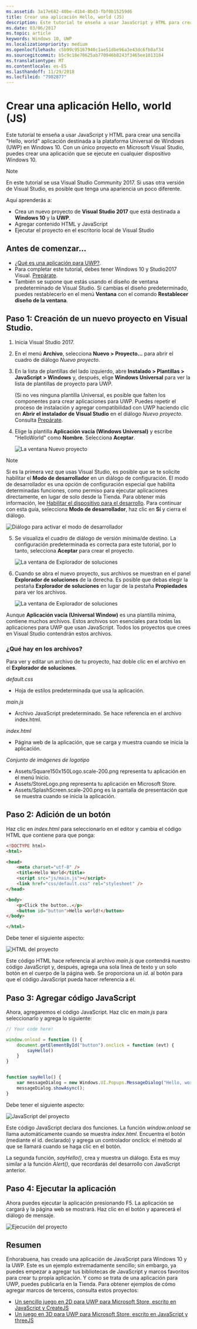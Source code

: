 ```yaml
---
ms.assetid: 3a17e682-40be-41b4-8bd3-fbf0b15259d6
title: Crear una aplicación Hello, world (JS)
description: Este tutorial te enseña a usar JavaScript y HTML para crear una sencilla \#0034; Hola, mundo & \#0034; aplicación destinada a la plataforma Universal de Windows (UWP) en Windows 10.
ms.date: 03/06/2017
ms.topic: article
keywords: Windows 10, UWP
ms.localizationpriority: medium
ms.openlocfilehash: c5b99c95167940c1ae51dbe96a3e43dc6fb0af34
ms.sourcegitcommit: b5c9c18e70625ab770946b8243f3465ee1013184
ms.translationtype: MT
ms.contentlocale: es-ES
ms.lasthandoff: 11/29/2018
ms.locfileid: "7982877"
---
```

# <a name="create-a-hello-world-app-js"></a>Crear una aplicación Hello, world (JS)

Este tutorial te enseña a usar JavaScript y HTML para crear una sencilla "Hello, world" aplicación destinada a la plataforma Universal de Windows (UWP) en Windows 10. Con un único proyecto en Microsoft Visual Studio, puedes crear una aplicación que se ejecute en cualquier dispositivo Windows 10.

> [!NOTE]
> En este tutorial se usa Visual Studio Community 2017. Si usas otra versión de Visual Studio, es posible que tenga una apariencia un poco diferente.


Aquí aprenderás a:

-   Crea un nuevo proyecto de **Visual Studio 2017** que está destinada a **Windows 10** y la **UWP**.
-   Agregar contenido HTML y JavaScript
-   Ejecutar el proyecto en el escritorio local de Visual Studio

## <a name="before-you-start"></a>Antes de comenzar...

-   [¿Qué es una aplicación para UWP?](universal-application-platform-guide.md).
-   Para completar este tutorial, debes tener Windows 10 y Studio2017 Visual. [Prepárate](get-set-up.md).
-   También se supone que estás usando el diseño de ventana predeterminado de Visual Studio. Si cambias el diseño predeterminado, puedes restablecerlo en el menú **Ventana** con el comando **Restablecer diseño de la ventana**.

## <a name="step-1-create-a-new-project-in-visual-studio"></a>Paso 1: Creación de un nuevo proyecto en Visual Studio.

1.  Inicia Visual Studio 2017.

2.  En el menú **Archivo**, selecciona **Nuevo > Proyecto...** para abrir el cuadro de diálogo *Nuevo proyecto*.

3.  En la lista de plantillas del lado izquierdo, abre **Instalado > Plantillas > JavaScript > Windows** y, después, elige **Windows Universal** para ver la lista de plantillas de proyecto para UWP.

    (Si no ves ninguna plantilla Universal, es posible que falten los componentes para crear aplicaciones para UWP. Puedes repetir el proceso de instalación y agregar compatibilidad con UWP haciendo clic en **Abrir el instalador de Visual Studio** en el diálogo *Nuevo proyecto*. Consulta [Prepárate](get-set-up.md).

4.  Elige la plantilla **Aplicación vacía (Windows Universal)** y escribe "HelloWorld" como **Nombre**. Selecciona **Aceptar**.

    ![La ventana Nuevo proyecto](images/win10-js-01.png)

> [!NOTE]
> Si es la primera vez que usas Visual Studio, es posible que se te solicite habilitar el **Modo de desarrollador** en un diálogo de configuración. El modo de desarrollador es una opción de configuración especial que habilita determinadas funciones, como permiso para ejecutar aplicaciones directamente, en lugar de solo desde la Tienda. Para obtener más información, lee [Habilitar el dispositivo para el desarrollo](enable-your-device-for-development.md). Para continuar con esta guía, selecciona **Modo de desarrollador**, haz clic en **Sí** y cierra el diálogo.

 ![Diálogo para activar el modo de desarrollador](images/win10-cs-00.png)

5.  Se visualiza el cuadro de diálogo de versión mínima/de destino. La configuración predeterminada es correcta para este tutorial, por lo tanto, selecciona **Aceptar** para crear el proyecto.

    ![La ventana de Explorador de soluciones](images/win10-cs-02.png)

6.  Cuando se abra el nuevo proyecto, sus archivos se muestran en el panel **Explorador de soluciones** de la derecha. Es posible que debas elegir la pestaña **Explorador de soluciones** en lugar de la pestaña **Propiedades** para ver los archivos.

    ![La ventana de Explorador de soluciones](images/win10-js-02.png)

Aunque **Aplicación vacía (Universal Window)** es una plantilla mínima, contiene muchos archivos. Estos archivos son esenciales para todas las aplicaciones para UWP que usan JavaScript. Todos los proyectos que crees en Visual Studio contendrán estos archivos.


### <a name="whats-in-the-files"></a>¿Qué hay en los archivos?

Para ver y editar un archivo de tu proyecto, haz doble clic en el archivo en el **Explorador de soluciones**. 

*default.css*

-  Hoja de estilos predeterminada que usa la aplicación.

*main.js*

- Archivo JavaScript predeterminado. Se hace referencia en el archivo index.html.

*index.html*

- Página web de la aplicación, que se carga y muestra cuando se inicia la aplicación.

*Conjunto de imágenes de logotipo*
-   Assets/Square150x150Logo.scale-200.png representa tu aplicación en el menú Inicio.
-   Assets/StoreLogo.png representa tu aplicación en Microsoft Store.
-   Assets/SplashScreen.scale-200.png es la pantalla de presentación que se muestra cuando se inicia la aplicación.

## <a name="step-2-adding-a-button"></a>Paso 2: Adición de un botón

Haz clic en *index.html* para seleccionarlo en el editor y cambia el código HTML que contiene para que ponga:

```html
<!DOCTYPE html>
<html>

<head>
    <meta charset="utf-8" />
    <title>Hello World</title>
    <script src="js/main.js"></script>
    <link href="css/default.css" rel="stylesheet" />
</head>

<body>
    <p>Click the button..</p>
    <button id="button">Hello world!</button>
</body>

</html>
```

Debe tener el siguiente aspecto:

 ![HTML del proyecto](images/win10-js-03.png)

Este código HTML hace referencia al archivo *main.js* que contendrá nuestro código JavaScript y, después, agrega una sola línea de texto y un solo botón en el cuerpo de la página web. Se proporciona un *id.* al botón para que el código JavaScript pueda hacer referencia a él.


## <a name="step-3-adding-some-javascript"></a>Paso 3: Agregar código JavaScript

Ahora, agregaremos el código JavaScript. Haz clic en *main.js* para seleccionarlo y agrega lo siguiente:

```javascript
// Your code here!

window.onload = function () {
    document.getElementById("button").onclick = function (evt) {
        sayHello()
    }
}


function sayHello() {
    var messageDialog = new Windows.UI.Popups.MessageDialog("Hello, world!", "Alert");
    messageDialog.showAsync();
}

```

Debe tener el siguiente aspecto:

 ![JavaScript del proyecto](images/win10-js-04.png)

Este código JavaScript declara dos funciones. La función *window.onload* se llama automáticamente cuando se muestra *index.html*. Encuentra el botón (mediante el id. declarado) y agrega un controlador onclick: el método al que se llamará cuando se haga clic en el botón.

La segunda función, *sayHello()*, crea y muestra un diálogo. Esta es muy similar a la función *Alert()*, que recordarás del desarrollo con JavaScript anterior.


## <a name="step-4-run-the-app"></a>Paso 4: Ejecutar la aplicación

Ahora puedes ejecutar la aplicación presionando F5. La aplicación se cargará y la página web se mostrará. Haz clic en el botón y aparecerá el diálogo de mensaje.

 ![Ejecución del proyecto](images/win10-js-05.png)



## <a name="summary"></a>Resumen


Enhorabuena, has creado una aplicación de JavaScript para Windows 10 y la UWP. Este es un ejemplo extremadamente sencillo; sin embargo, ya puedes empezar a agregar tus bibliotecas de JavaScript y marcos favoritos para crear tu propia aplicación. Y como se trata de una aplicación para UWP, puedes publicarla en la Tienda. Para obtener ejemplos de cómo agregar marcos de terceros, consulta estos proyectos:

* [Un sencillo juego en 2D para UWP para Microsoft Store, escrito en JavaScript y CreateJS](get-started-tutorial-game-js2d.md)
* [Un juego en 3D para UWP para Microsoft Store, escrito en JavaScript y threeJS](get-started-tutorial-game-js3d.md)


